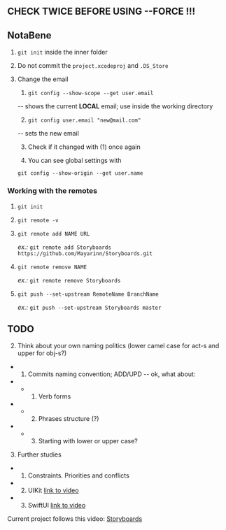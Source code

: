 
  ## CHECK TWICE BEFORE USING --FORCE !!!

## NotaBene

1. `git init` inside the inner folder
2. Do not commit the `project.xcodeproj` and `.DS_Store`
3. Change the email

    1. `git config --show-scope --get user.email`
    
    -- shows the current **LOCAL** email; use inside the working directory
    
    2. `git config user.email "new@mail.com"`
    
    -- sets the new email
    
    3. Check if it changed with (1) once again
    
    4. You can see global settings with
    
    `git config --show-origin --get user.name`

### Working with the remotes

1. `git init`
2. `git remote -v`
3. `git remote add NAME URL`

    *ex.:* `git remote add Storyboards https://github.com/Mayarinn/Storyboards.git`

4. `git remote remove NAME`

    *ex.:* `git remote remove Storyboards`

5. `git push --set-upstream RemoteName BranchName`

   *ex.:* `git push --set-upstream Storyboards master`

## TODO

2. Think about your own naming politics (lower camel case for act-s and upper for obj-s?)
- 1. Commits naming convention; ADD/UPD -- ok, what about:
- - 1. Verb forms
- - 2. Phrases structure (?)
- - 3. Starting with lower or upper case?
3. Further studies
- 1. Constraints. Priorities and conflicts
- 2. UIKit [link to video](https://www.youtube.com/watch?v=oGubB_dYoVA&ab_channel=%D0%92%D0%BE%D0%B9%D1%82%D0%B8%D0%B2IT)
- 3. SwiftUI [link to video](https://www.youtube.com/watch?v=iQk4DV1ki3k&ab_channel=%D0%92%D0%BE%D0%B9%D1%82%D0%B8%D0%B2IT)

Current project follows this video: [Storyboards](https://www.youtube.com/watch?v=EYx3Hxs88zE&ab_channel=%D0%92%D0%BE%D0%B9%D1%82%D0%B8%D0%B2IT)
